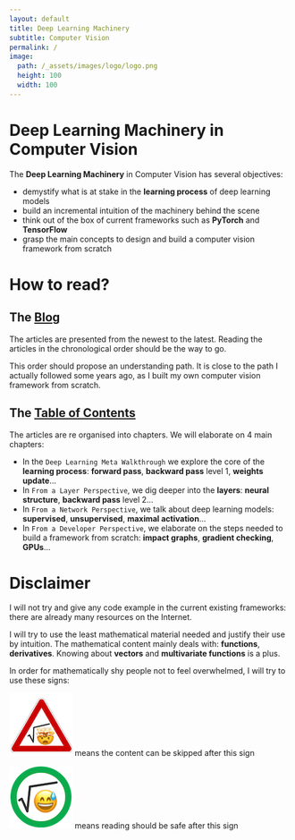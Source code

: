 ```yaml
---
layout: default
title: Deep Learning Machinery
subtitle: Computer Vision
permalink: /
image:
  path: /_assets/images/logo/logo.png
  height: 100
  width: 100
---
```


# Deep Learning Machinery in Computer Vision

The **Deep Learning Machinery** in Computer Vision has several objectives: 
- demystify what is at stake in the **learning process** of deep learning models
- build an incremental intuition of the machinery behind the scene
- think out of the box of current frameworks such as **PyTorch** and **TensorFlow**
- grasp the main concepts to design and build a computer vision framework from scratch

# How to read?

## The [Blog](/blog/1)

The articles are presented from the newest to the latest. 
Reading the articles in the chronological order should be the way to go. 

This order should propose an understanding path. 
It is close to the path I actually followed some years ago, as I built my own computer vision 
framework from scratch. 

## The [Table of Contents](/table_of_contents/)

The articles are re organised into chapters.
We will elaborate on 4 main chapters: 

- In the `Deep Learning Meta Walkthrough` we explore the core of the **learning process**: 
**forward pass**, **backward pass** level 1, **weights update**...
- In `From a Layer Perspective`, we dig deeper into the **layers**: **neural structure**, 
**backward pass** level 2...
- In `From a Network Perspective`, we talk about deep learning models: **supervised**, **unsupervised**, 
**maximal activation**...
- In `From a Developer Perspective`, we elaborate on the steps needed to build a framework from scratch: 
**impact graphs**, **gradient checking**, **GPUs**...

# Disclaimer

I will not try and give any code example in the current existing frameworks: there are already many 
resources on the Internet.

I will try to use the least mathematical material needed and justify their use by intuition. 
The mathematical content mainly deals with: **functions**, **derivatives**. 
Knowing about **vectors** and **multivariate functions** is a plus.

In order for mathematically shy people not to feel overwhelmed, I will try to use these signs:  

![Warning](/_assets/images/maths/warning.png) means the content can be skipped after this sign

![Safe](/_assets/images/maths/safe.png) means reading should be safe after this sign
